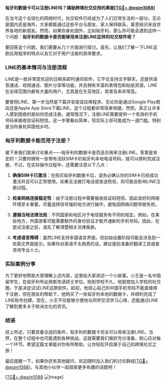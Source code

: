 **匈牙利数据卡可以注册LINE吗？揭秘跨境社交应用的奥秘[[TG💪+ @esim1088](https://t.me/s/esim1088)]**

在当今这个全球化的网络时代，社交软件已经成为了人们日常生活的一部分。无论是国内还是海外，大家都能通过这些平台与朋友、家人保持联系，甚至结识来自世界各地的新朋友。然而，如果你身处国外，比如匈牙利，那么你可能会遇到这样一个问题：**匈牙利的数据卡是否能够用来注册LINE这样的社交软件呢？**

要回答这个问题，我们需要从几个方面进行探讨。首先，让我们了解一下LINE这款应用程序的特点以及它对于用户注册的具体要求。

### LINE的基本情况与注册流程

LINE是一款非常受欢迎的日韩系即时通讯软件，它不仅支持文字聊天，还提供语音通话、视频通话、图片分享等功能，并且拥有丰富的表情包和贴纸资源。LINE在全球范围内都有大量的用户，尤其是在东亚地区，其普及率非常高。

要使用LINE，第一步当然是下载并安装该应用程序。无论你是通过Google Play商店还是Apple App Store下载LINE，这个过程都非常简单快捷。然而，真正让许多人感到困惑的是如何完成注册。通常情况下，注册LINE需要提供一个有效的手机号码来接收验证码短信。这一步骤看似简单，但实际上却可能成为一道门槛，特别是当你身处异国他乡时。

### 匈牙利数据卡能否用于注册？

接下来我们就来讨论重点——匈牙利的数据卡是否适合用来注册LINE。答案是肯定的！只要你拥有一张带有活跃SIM卡的匈牙利本地电话号码，就可以顺利完成注册。不过，在实际操作过程中，还需要注意以下几点：

1. **确保SIM卡已激活**：在购买匈牙利数据卡后，请务必确认你的SIM卡已经成功激活并且可以正常使用。如果无法拨打电话或发送短信，则可能会影响LINE注册过程。
   
2. **检查网络连接稳定性**：由于注册过程中需要接收验证码短信，因此良好的网络环境至关重要。尽量选择信号强的地方进行操作，避免因网络问题导致失败。

3. **遵循当地法律法规**：不同国家和地区对于电信服务有不同的规定。例如，在某些地方，外国游客可能需要额外的身份验证才能开通新的手机号码。因此，在尝试注册之前，请先了解清楚相关法律条款。

4. **考虑语言障碍**：虽然LINE支持多国语言界面，但初始设置阶段可能会涉及到一些英文界面提示。如果你对英语不太熟悉的话，建议提前准备好翻译工具或者咨询专业人士。

### 实际案例分享

为了更好地帮助大家理解上述内容，这里给大家讲述一个小故事。小王是一名中国留学生，在匈牙利布达佩斯攻读硕士学位。刚到学校不久，他就想加入学校的社交圈，于是决定试试LINE这款软件。起初，他担心自己的中国手机号码不能直接用于注册，但在朋友的帮助下，他购买了一张匈牙利本地的数据卡，并顺利完成了LINE账号创建。现在，小王不仅能够方便地与同学交流学习心得，还能通过LINE了解到更多关于欧洲文化的资讯。

### 结语

综上所述，只要具备合适的条件，匈牙利的数据卡完全可以用来注册LINE。当然，在整个过程中也可能遇到各种挑战，这就需要我们做好充分准备，耐心应对每一个环节。希望这篇文章能对你有所帮助，让你轻松开启属于自己的跨境社交之旅！

最后提醒一下，如果你还有其他疑问，欢迎随时加入我们的讨论群组[[TG💪+ @esim1088](https://t.me/s/esim1088)]，与其他小伙伴一起探索更多有趣的话题吧！

[[TG💪+ @esim1088](https://t.me/s/esim1088) ![Image](https://i.postimg.cc/4NQfJmqS/Snipaste-2025-05-13-00-14-12.png)]